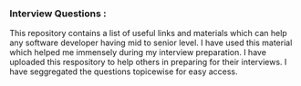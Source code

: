 ### Interview Questions :
This repository contains a list of useful links and materials which can help any software developer having mid to senior level. I have used this material which helped me immensely during my interview preparation. I have uploaded this respository to help others in preparing for their interviews. I have seggregated the questions topicewise for easy access.
